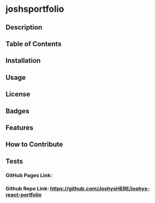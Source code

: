 # joshsportfolio

## Description

## Table of Contents 

## Installation

## Usage

## License

## Badges

## Features

## How to Contribute

## Tests

### GitHub Pages Link: 

### Github Repo Link: https://github.com/JoshysHERE/joshys-react-portfolio
